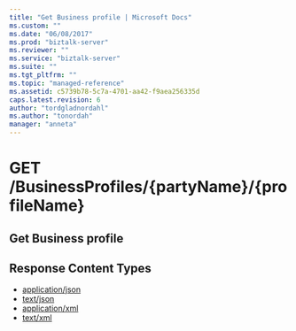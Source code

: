 ```yaml
---
title: "Get Business profile | Microsoft Docs"
ms.custom: ""
ms.date: "06/08/2017"
ms.prod: "biztalk-server"
ms.reviewer: ""
ms.service: "biztalk-server"
ms.suite: ""
ms.tgt_pltfrm: ""
ms.topic: "managed-reference"
ms.assetid: c5739b78-5c7a-4701-aa42-f9aea256335d
caps.latest.revision: 6
author: "tordgladnordahl"
ms.author: "tonordah"
manager: "anneta"
---
```

# GET /BusinessProfiles/{partyName}/{profileName}
## Get Business profile

Response Content Types
---

- [application/json](../feature-pack-1/get-business-profile-application-json.md)
- [text/json](../feature-pack-1/get-business-profile-text-json.md)
- [application/xml](../feature-pack-1/get-business-profile-application-xml.md)
- [text/xml](../feature-pack-1/get-business-profile-text-xml.md)